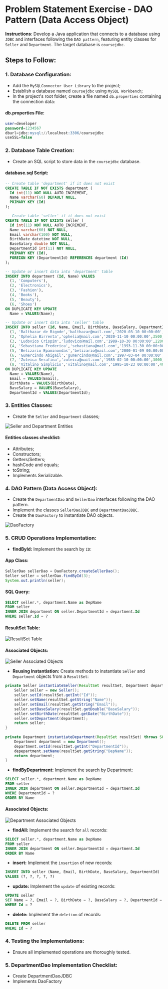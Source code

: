 # Problem Statement Exercise - DAO Pattern (Data Access Object)

**Instructions**: Develop a Java application that connects to a database using `JDBC` and interfaces following the `DAO pattern`, featuring entity classes for `Seller` and `Department`. The target database is `coursejdbc`.

## Steps to Follow:

### 1. Database Configuration:
- Add the `MySQLConnector User Library` to the project;
- Establish a database named `coursejdbc` using `MySQL Workbench`;
- In the project's root folder, create a file named `db.properties` containing the connection data: 

#### db.properties File:

```sql
user=developer
password=1234567
dburl=jdbc:mysql://localhost:3306/coursejdbc
useSSL=false
```

### 2. Database Table Creation: 
- Create an SQL script to store data in the `coursejdbc` database.

#### database.sql Script:

```sql
-- Create table 'department' if it does not exist
CREATE TABLE IF NOT EXISTS department (
  Id int(11) NOT NULL AUTO_INCREMENT,
  Name varchar(60) DEFAULT NULL,
  PRIMARY KEY (Id)
);

-- Create table 'seller' if it does not exist
CREATE TABLE IF NOT EXISTS seller (
  Id int(11) NOT NULL AUTO_INCREMENT,
  Name varchar(60) NOT NULL,
  Email varchar(100) NOT NULL,
  BirthDate datetime NOT NULL,
  BaseSalary double NOT NULL,
  DepartmentId int(11) NOT NULL,
  PRIMARY KEY (Id),
  FOREIGN KEY (DepartmentId) REFERENCES department (Id)
);

-- Update or insert data into 'department' table
INSERT INTO department (Id, Name) VALUES 
  (1, 'Computers'),
  (2, 'Electronics'),
  (3, 'Fashion'),
  (4, 'Books'),
  (5, 'Beauty'),
  (6, 'Shoes')
ON DUPLICATE KEY UPDATE
  Name = VALUES(Name);

-- Update or insert data into 'seller' table
INSERT INTO seller (Id, Name, Email, BirthDate, BaseSalary, DepartmentId) VALUES 
  (1, 'Balthazar de Bigode','balthazar@mail.com','2020-03-10 00:00:00',1000,1),
  (2, 'Ophelia Birrenta','ophelia@mail.com','2020-11-10 00:00:00',3500,2),
  (3, 'Ludovico Crispim','ludovico@mail.com','1989-10-30 00:00:00',2200,1),
  (4, 'Sebastiana Frederica','sebastiana@mail.com','1993-11-30 00:00:00',3000,4),
  (5, 'Belizario Epaminondas','belizario@mail.com','2000-01-09 00:00:00',4000,3),
  (6, 'Gumercindo Abigail','gumercindo@mail.com','1997-03-04 00:00:00',3000,2),
  (7, 'Zuleica Serafina','zuleica@mail.com','1985-02-10 00:00:00',3000,4),
  (8, 'Vitalino Simplicio','vitalino@mail.com','1995-10-23 00:00:00',4000,3)
ON DUPLICATE KEY UPDATE
  Name = VALUES(Name),
  Email = VALUES(Email),
  BirthDate = VALUES(BirthDate),
  BaseSalary = VALUES(BaseSalary),
  DepartmentId = VALUES(DepartmentId);
```


### 3. Entities Classes:
- Create the `Seller` and `Department` classes;

![Seller and Department Entities](https://github.com/souzafcharles/Complete-Java-Object-Oriented-Programming-and-Projects/blob/master/Section_Q17_Database_Access_with_JDBC/ProblemStatementExercise/img/seller-department-entities.png)

#### Entities classes checklist:
- Attributes;
- Constructors;
- Getters/Setters;
- hashCode and equals;
- toString;
- Implements Serializable.


### 4. DAO Pattern (Data Access Object):
   - Create the `DepartmentDao` and `SellerDao` interfaces following the DAO pattern.
   - Implement the classes `SellerDaoJDBC` and `DepartmentDaoJDBC`.
   - Create the `DaoFactory` to instantiate DAO objects.
   
![DaoFactory](https://github.com/souzafcharles/Complete-Java-Object-Oriented-Programming-and-Projects/blob/master/Section_Q17_Database_Access_with_JDBC/ProblemStatementExercise/img/daoFactory.png)

### 5. CRUD Operations Implementation:
- **findById:** Implement the search by `ID`:

#### App Class: 
```java
SellerDao sellerDao = DaoFactory.createSellerDao();
Seller seller = sellerDao.findById(3);
System.out.println(seller);
```
#### SQL Query: 
```sql
SELECT seller.*, department.Name as DepName
FROM seller
INNER JOIN department ON seller.DepartmentId = department.Id
WHERE seller.Id = ?
```
#### ResultSet Table:
![ResultSet Table](https://github.com/souzafcharles/Complete-Java-Object-Oriented-Programming-and-Projects/blob/master/Section_Q17_Database_Access_with_JDBC/ProblemStatementExercise/img/resultSet-table.png)

#### Associated Objects: 
![Seller Associated Objects](https://github.com/souzafcharles/Complete-Java-Object-Oriented-Programming-and-Projects/blob/master/Section_Q17_Database_Access_with_JDBC/ProblemStatementExercise/img/seller-associated-objects.png)
  
- **Reusing Instantiation:** Create methods to instantiate `Seller` and `Department` objects from a `ResultSet`:

```java
private Seller instantiateSeller(ResultSet resultSet, Department department) throws SQLException {
	Seller seller = new Seller();
	seller.setId(resultSet.getInt("Id"));
	seller.setName(resultSet.getString("Name"));
	seller.setEmail(resultSet.getString("Email"));
	seller.setBaseSalary(resultSet.getDouble("BaseSalary"));
	seller.setBirthDate(resultSet.getDate("BirthDate"));
	seller.setDepartment(department);
	return seller;
}
     
private Department instantiateDepartment(ResultSet resultSet) throws SQLException {
	Department department = new Department();
	department.setId(resultSet.getInt("DepartmentId"));
	depepartment.setName(resultSet.getString("DepName"));
	return department;
}
```

- **findByDepartment:** Implement the search by Department:

```sql
SELECT seller.*, department.Name as DepName
FROM seller
INNER JOIN department ON seller.DepartmentId = department.Id
WHERE DepartmentId = ?
ORDER BY Name
```

#### Associated Objects: 
![Department Associated Objects](https://github.com/souzafcharles/Complete-Java-Object-Oriented-Programming-and-Projects/blob/master/Section_Q17_Database_Access_with_JDBC/ProblemStatementExercise/img/department-associated-objects.png)

- **findAll:** Implement the search for `all` records:

```sql
SELECT seller.*, department.Name as DepName
FROM seller
INNER JOIN department ON seller.DepartmentId = department.Id
ORDER BY Name
```
     
- **insert:** Implement the `insertion` of new records:

```sql
INSERT INTO seller (Name, Email, BirthDate, BaseSalary, DepartmentId)
VALUES (?, ?, ?, ?, ?)
```
     
- **update:** Implement the `update` of existing records:

```sql
UPDATE seller
SET Name = ?, Email = ?, BirthDate = ?, BaseSalary = ?, DepartmentId = ?
WHERE Id = ?
```
     
- **delete:** Implement the `deletion` of records:

```sql
DELETE FROM seller
WHERE Id = ?
```

### 4. Testing the Implementations:
- Ensure all implemented operations are thoroughly tested.

### 5. **DepartmentDao Implementation Checklist:**
- Create DepartmentDaoJDBC
- Implements DaoFactory